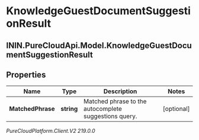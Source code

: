 # KnowledgeGuestDocumentSuggestionResult

## ININ.PureCloudApi.Model.KnowledgeGuestDocumentSuggestionResult

## Properties

|Name | Type | Description | Notes|
|------------ | ------------- | ------------- | -------------|
| **MatchedPhrase** | **string** | Matched phrase to the autocomplete suggestions query. | [optional] |



_PureCloudPlatform.Client.V2 219.0.0_
